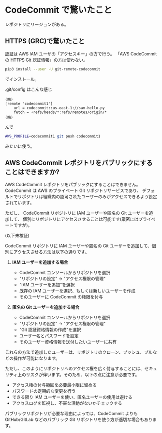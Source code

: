 # CodeCommit で驚いたこと

レポジトリにリージョンがある。

## HTTPS (GRC)で驚いたこと

認証は AWS IAM ユーザの「アクセスキー」の方で行う。
「AWS CodeCommit の HTTPS Git 認証情報」の方は使わない。

```sh
pip3 install --user -U git-remote-codecommit
```

でインストール。

.git/config はこんな感じ

```
(略)
[remote "codecommit1"]
    url = codecommit::us-east-1://sam-hello-py
    fetch = +refs/heads/*:refs/remotes/origin/*
(略)
```

んで

```sh
AWS_PROFILE=codecommit1 git push codecommit1
```

みたいに使う。

## AWS CodeCommit レポジトリをパブリックにすることはできますか?

AWS CodeCommit レポジトリをパブリックにすることはできません。
CodeCommit は AWS のプライベート Git リポジトリサービスであり、
デフォルトでリポジトリは組織内の認可されたユーザーのみがアクセスできるよう設定されています。

ただし、
CodeCommit リポジトリに IAM ユーザーや匿名の Git ユーザーを追加して、
個別にリポジトリにアクセスさせることは可能です(厳密にはプライベートですが)。

(以下未検証)

CodeCommit リポジトリに IAM ユーザーや匿名の Git ユーザーを追加して、個別にアクセスさせる方法は以下の通りです。

1. **IAM ユーザーを追加する場合**

   - CodeCommit コンソールからリポジトリを選択
   - "リポジトリの設定" -> "アクセス権限の管理"
   - "IAM ユーザーを追加"を選択
   - 既存の IAM ユーザーを選択、もしくは新しいユーザーを作成
   - そのユーザーに CodeCommit の権限を付与

2. **匿名の Git ユーザーを追加する場合**

   - CodeCommit コンソールからリポジトリを選択
   - "リポジトリの設定" -> "アクセス権限の管理"
   - "Git 認証資格情報の作成"を選択
   - ユーザー名とパスワードを設定
   - そのユーザー資格情報を送付したいユーザーに共有

これらの方法で追加したユーザーは、リポジトリのクローン、プッシュ、プルなどの操作が可能になります。

ただし、このようにリポジトリへのアクセス権を広く付与することには、セキュリティ上のリスクが伴います。そのため、以下の点に注意が必要です。

- アクセス権の付与範囲を必要最小限に留める
- パスワードの定期的な変更を行う
- できる限り IAM ユーザーを使い、匿名ユーザーの使用は避ける
- アクセスログを監視し、不審な活動がないかチェックする

パブリックリポジトリが必要な理由によっては、CodeCommit よりも GitHub/GitLab などのパブリック Git リポジトリを使う方が適切な場合もあります。
